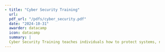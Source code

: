 ```yaml
---
- title: "Cyber Security Training"
  url:
  pdf_url: "/pdfs/cyber_security.pdf"
  date: "2024-10-31"
  awarder: datacamp
  icon: datacamp
  summary: |
  Cyber Security Training teaches individuals how to protect systems, networks, and data from digital threats and attacks. The training covers topics such as identifying and preventing malware, phishing, ransomware, and other cyber threats. It also focuses on best practices for safeguarding personal and organizational data, securing networks, and responding to cyber incidents effectively. The goal is to develop skills to mitigate risks and enhance overall security awareness.
---
```

